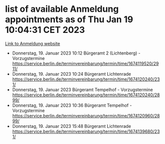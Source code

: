 # list of available Anmeldung appointments as of Thu Jan 19 10:04:31 CET 2023
[Link to Anmeldung website](https://service.berlin.de/terminvereinbarung/termin/tag.php?termin=0&anliegen[]=120686&dienstleisterlist=122210,122217,327316,122219,327312,122227,327314,122231,327346,122243,327348,122252,329742,122260,329745,122262,329748,122254,329751,122271,327278,122273,327274,122277,327276,330436,122280,327294,122282,327290,122284,327292,327539,122291,327270,122285,327266,122286,327264,122296,327268,150230,329760,122301,327282,122297,327286,122294,327284,122312,329763,122314,329775,122304,327330,122311,327334,122309,327332,122281,327352,122279,329772,122276,327324,122274,327326,122267,329766,122246,327318,122251,327320,122257,327322,122208,327298,122226,327300,121362,121364&herkunft=http%3A%2F%2Fservice.berlin.de%2Fdienstleistung%2F120686%2F)
- Donnerstag, 19. Januar 2023 10:12 Bürgeramt 2 (Lichtenberg) - Vorzugstermine https://service.berlin.de/terminvereinbarung/termin/time/1674119520/2911/
- Donnerstag, 19. Januar 2023 10:24 Bürgeramt Lichtenrade https://service.berlin.de/terminvereinbarung/termin/time/1674120240/231/
- Donnerstag, 19. Januar 2023  Bürgeramt Tempelhof - Vorzugstermine https://service.berlin.de/terminvereinbarung/termin/time/1674120240/2899/
- Donnerstag, 19. Januar 2023 10:36 Bürgeramt Tempelhof - Vorzugstermine https://service.berlin.de/terminvereinbarung/termin/time/1674120960/2899/
- Donnerstag, 19. Januar 2023 15:48 Bürgeramt Lichtenrade https://service.berlin.de/terminvereinbarung/termin/time/1674139680/231/
